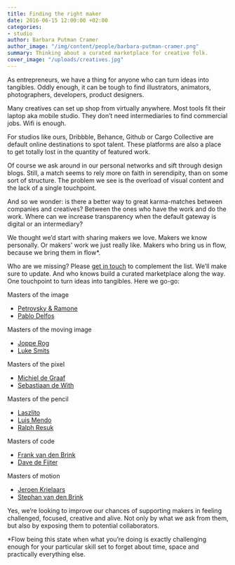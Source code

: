 ```yaml
---
title: Finding the right maker
date: 2016-06-15 12:00:00 +02:00
categories:
- studio
author: Barbara Putman Cramer
author_image: "/img/content/people/barbara-putman-cramer.png"
summary: Thinking about a curated marketplace for creative folk.
cover_image: "/uploads/creatives.jpg"
---
```


As entrepreneurs, we have a thing for anyone who can turn ideas into tangibles. Oddly enough, it can be tough to find illustrators, animators, photographers, developers, product designers.

Many creatives can set up shop from virtually anywhere. Most tools fit their laptop aka mobile studio. They don’t need intermediaries to find commercial jobs. Wifi is enough. 

For studios like ours, Dribbble, Behance, Github or Cargo Collective are default online destinations to spot talent. These platforms are also a place to get totally lost in the quantity of featured work. 

Of course we ask around in our personal networks and sift through design blogs. Still, a match seems to rely more on faith in serendipity, than on some sort of structure. The problem we see is the overload of visual content and the lack of a single touchpoint.

And so we wonder: is there a better way to great karma-matches between companies and creatives? Between the ones who have the work and do the work. Where can we increase transparency when the default gateway is digital or an intermediary?

We thought we’d start with sharing makers we love. Makers we know personally. Or makers' work we just really like. Makers who bring us in flow, because we bring them in flow*. 

Who are we missing? Please [get in touch](mailto:hello@backspace.studio) to complement the list. We’ll make sure to update. And who knows build a curated marketplace along the way. One touchpoint to turn ideas into tangibles. Here we go-go:

Masters of the image

* [Petrovsky & Ramone](http://love.petrovskyramone.com)
* [Pablo Delfos](http://www.pablodelfos.com)

Masters of the moving image

* [Joppe Rog](http://jopperog.com)
* [Luke Smits](http://www.snotyoung.com/)

Masters of the pixel

* [Michiel de Graaf](http://michieldegraaf.com)
* [Sebastiaan de With](http://icondesigner.net)

Masters of the pencil

* [Laszlito](http://www.laszlito.com)
* [Luis Mendo](http://www.luismendo.com)
* [Ralph Resuk](http://resuk.nl) 

Masters of code

* [Frank van den Brink](https://pragmatist.nl)
* [Dave de Fijter](https://indentity.nl)

Masters of motion

* [Jeroen Krielaars](http://www.calango.nl)
* [Stephan van den Brink](http://www.stephanvandenbrink.com)

Yes, we’re looking to improve our chances of supporting makers in feeling challenged, focused, creative and alive. Not only by what we ask from them, but also by exposing them to potential collaborators.

*Flow being this state when what you’re doing is exactly challenging enough for your particular skill set to forget about time, space and practically everything else. 